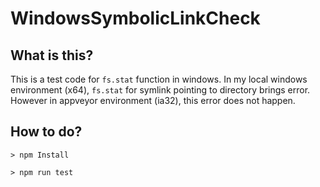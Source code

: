 # WindowsSymbolicLinkCheck

## What is this?

This is a test code for `fs.stat` function in windows.
In my local windows environment (x64), `fs.stat` for symlink pointing to directory brings error.
However in appveyor environment (ia32), this error does not happen.

## How to do?

```
> npm Install
```

```
> npm run test
```
